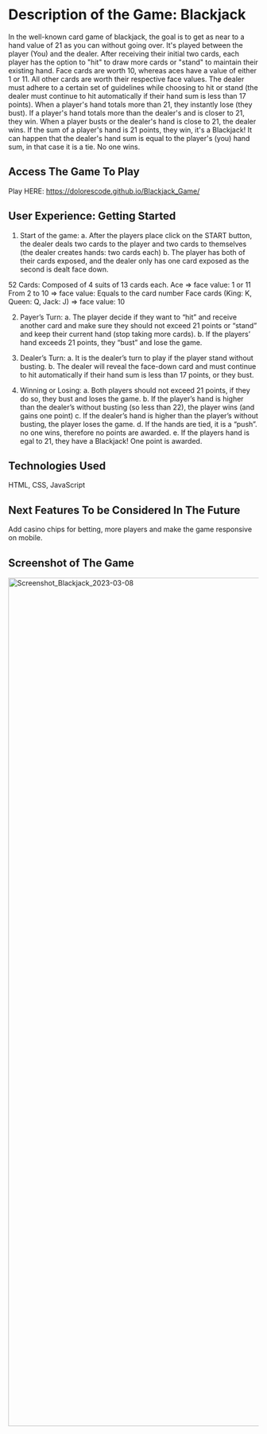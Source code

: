 # Description of the Game: Blackjack

In the well-known card game of blackjack, the goal is to get as near to a hand value of 21 as you can without going over. It's played between the player (You) and the dealer. After receiving their initial two cards, each player has the option to "hit" to draw more cards or "stand" to maintain their existing hand. Face cards are worth 10, whereas aces have a value of either 1 or 11. All other cards are worth their respective face values. The dealer must adhere to a certain set of guidelines while choosing to hit or stand (the dealer must continue to hit automatically if their hand sum is less than 17 points). When a player's hand totals more than 21, they instantly lose (they bust). If a player's hand totals more than the dealer's and is closer to 21, they win. When a player busts or the dealer's hand is close to 21, the dealer wins. If the sum of a player's hand is 21 points, they win, it's a Blackjack! It can happen that the dealer's hand sum is equal to the player's (you) hand sum, in that case it is a tie. No one wins.

## Access The Game To Play

Play HERE: https://dolorescode.github.io/Blackjack_Game/

## User Experience: Getting Started

1.	Start of the game: 
a.	After the players place click on the START button, the dealer deals two cards to the player and two cards to themselves (the dealer creates hands:  two cards each)
b.	The player has both of their cards exposed, and the dealer only has one card exposed as the second is dealt face down.

52 Cards:
Composed of 4 suits of 13 cards each.
Ace => face value: 1 or 11
From 2 to 10 => face value: Equals to the card number
Face cards (King: K, Queen: Q, Jack: J) => face value: 10

2.	Payer’s Turn:
a.	The player decide if they want to “hit” and receive another card and make sure they should not exceed 21 points or “stand” and keep their current hand (stop taking more cards).
b.	If the players’ hand exceeds 21 points, they “bust” and lose the game.

3.	Dealer’s Turn:
a.	It is the dealer’s turn to play if the player stand without busting.
b.	The dealer will reveal the face-down card and must continue to hit automatically if their hand sum is less than 17 points, or they bust.

4.	Winning or Losing:
a.	Both players should not exceed 21 points, if they do so, they bust and loses the game.
b.	If the player’s hand is higher than the dealer’s without busting (so less than 22), the player wins (and gains one point)
c.	If the dealer’s hand is higher than the player’s without busting, the player loses the game.
d.	If the hands are tied, it is a “push”. no one wins, therefore no points are awarded.
e. If the players hand is egal to 21, they have a Blackjack! One point is awarded.



## Technologies Used
HTML, CSS, JavaScript


## Next Features To be Considered In The Future
Add casino chips for betting, more players and make the game responsive on mobile.


## Screenshot of The Game

<img width="1704" alt="Screenshot_Blackjack_2023-03-08 " src="https://user-images.githubusercontent.com/117631390/223882868-1a8264b2-ffc7-4277-b093-6a28f25ce7ba.png">
